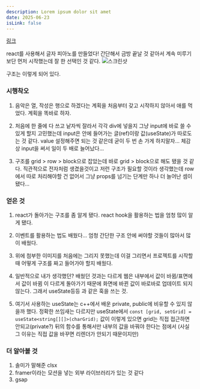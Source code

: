 ```yaml
---
description: Lorem ipsum dolor sit amet
date: 2025-06-23
isLink: false
---
```


[링크](https://nosignificant-piano.vercel.app/)

react를 사용해서 글자 피아노를 만들었다! 간단해서 금방 끝날 것 같아서 계속 미루기 보단 먼저 시작했는데 잘 한 선택인 것 같다. ![스크린샷](/img/study/스크린샷%202025-06-24%20오후%2011.49.05.png)

구조는 이렇게 되어 있다.

### 시행착오

1. 음악은 열, 작성은 행으로 하겠다는 계획을 처음부터 갖고 시작하지 않아서 애를 먹었다. 계획을 똑바로 하자.

2. 처음에 한 줄에 다 쓰고 낱자씩 잘라서 각각 div에 넣을지 그냥 input에 바로 쓸 수 있게 할지 고민했는데 input은 안에 들어가는 글(ref)이랑 값(useState)가 따로도는 것 같다. value 설정해주면 되는 것 같은데 굳이 두 번 손 가게 하지말자... 체감 상 input을 써서 일이 두 배로 늘어났다...
3. 구조를 grid > row > block으로 잡았는데 바로 grid > block으로 해도 됐을 것 같다. 직관적으로 전자처럼 생겼을것이고 저런 구조가 필요할 것이라 생각했는데 row에서 따로 처리해야할 건 없어서 그냥 props를 넘기는 단계만 하나 더 늘어난 셈이 됐다...

### 얻은 것

1. react가 돌아가는 구조를 좀 알게 됐다. react hook을 활용하는 법을 엄청 많이 알게 됐다.
2. 이벤트를 활용하는 법도 배웠다... 엄청 간단한 구조 안에 써야할 것들이 많아서 많이 배웠다.
3. 위에 첨부한 이미지를 처음에는 그리지 못했는데 이걸 그리면서 프로젝트를 시작할 때 어떻게 구조를 짜고 들어가야 할지 배웠다.
4. 일반적으로 내가 생각했던? 배웠던 것과는 다르게 웹은 내부에서 값이 바뀜/표면에서 값이 바뀜 이 다르게 돌아가기 때문에 화면에 바뀐 값이 바로바로 업데이트 되지 않는다. 그래서 useState등등 과 같은 훅을 쓰는 것.

5. 여기서 사용하는 useState는 c++에서 배운 private, public에 비유할 수 있지 않을까 했다. 정확한 쓰임새는 다르지만 useState에서 `const [grid, setGrid] = useState<string[][]>(charGrid);`
   값이 이렇게 있으면 grid는 직접 접근하면 안되고(private?) 뒤의 함수를 통해서만 내부의 값을 바꿔야 한다는 점에서 (사실 그 이유는 직접 값을 바꾸면 리렌더가 안되기 때문이지만)

### 더 알아볼 것

1. 솔미가 말해준 clsx
2. framer이라는 모션을 넣는 외부 라이브러리가 있는 것 같다
3. gsap
